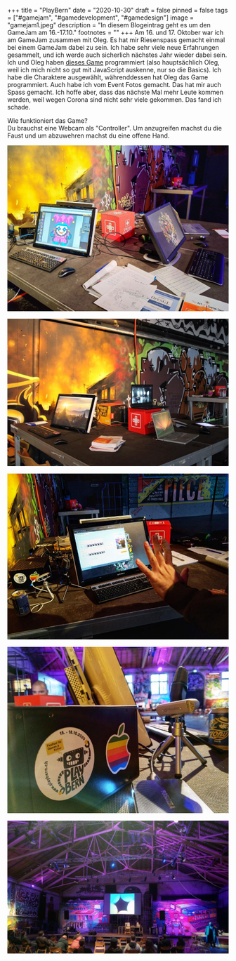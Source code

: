 +++
title = "PlayBern"
date = "2020-10-30"
draft = false
pinned = false
tags = ["#gamejam", "#gamedevelopment", "#gamedesign"]
image = "gamejam1.jpeg"
description = "In diesem Blogeintrag geht es um den GameJam am 16.-17.10."
footnotes = ""
+++
Am 16. und 17. Oktober war ich am GameJam zusammen mit Oleg. Es hat mir Riesenspass gemacht einmal bei einem GameJam dabei zu sein. Ich habe sehr viele neue Erfahrungen gesammelt, und ich werde auch sicherlich nächstes Jahr wieder dabei sein. Ich und Oleg haben [dieses Game](https://sxvxgx.itch.io/adventurecraft) programmiert (also hauptsächlich Oleg, weil ich mich nicht so gut mit JavaScript auskenne, nur so die Basics). Ich habe die Charaktere ausgewählt, währenddessen hat Oleg das Game programmiert. Auch habe ich vom Event Fotos gemacht. Das hat mir auch Spass gemacht. Ich hoffe aber, dass das nächste Mal mehr Leute kommen werden, weil wegen Corona sind nicht sehr viele gekommen. Das fand ich schade.

Wie funktioniert das Game?\
Du brauchst eine Webcam als "Controller". Um anzugreifen machst du die Faust und um abzuwehren machst du eine offene Hand.

![GameJam](gamejam2-1.jpeg)

![GameJam](gamejam3-1.jpg)

![GameJam](gamejam4-1.jpeg)

![GameJam](gamejam5-1.jpeg)

![GameJam](gamejam6-1.jpeg)